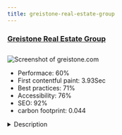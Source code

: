 ```yaml
---
title: greistone-real-estate-group
---
```


<div style="height: 3rem">
  <a href="http://www.greistone.com/"><h3>Greistone Real Estate Group</h3></a>
</div>
<img loading="lazy" src="/images/thumbs/greistone.com.jpg" alt="Screenshot of greistone.com" />
<ul>
  <li>Performace: 60%</li>
  <li>
    First contentful paint:
    3.93Sec
  </li>
  <li>Best practices: 71%</li>
  <li>Accessibility: 76%</li>
  <li>SEO: 92%</li>
  <li>carbon footprint: 0.044</li>
</ul>
<details>
  <summary>Description</summary>
  <p>We are, at our core, a boutique real estate development group based in the greater Hartford Region. A few individuals with the same mindset and focus built over the years together. Our goal & belief is simple : Add value to the communities we serve & the projects we're involved in.

We feel that with the relationships we've generated and developed through the years, we'd find a way to positively impact the community. This can be achieved through residential & commercial "Housing" development projects. (Both Workforce Housing & Market Rate)</p>
</details>

